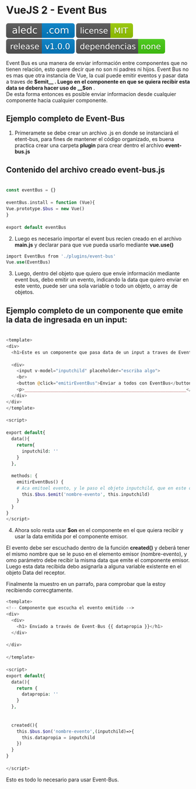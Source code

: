 # VueJS 2 - Event Bus

[![aledc.com](https://github.com/aledc7/Scrum-Certification/blob/master/recursos/aledc.com.svg)](https://aledc.com)
[![License](https://github.com/aledc7/Scrum-Certification/blob/master/recursos/mit-license.svg)](https://aledc.com)
[![GitHub release](https://github.com/aledc7/Scrum-Certification/blob/master/recursos/release.svg)](https://aledc.com)
[![Dependencies](https://github.com/aledc7/Scrum-Certification/blob/master/recursos/dependencias-none.svg)](https://aledc.com)

Event Bus es una manera de enviar información entre componentes que no tienen relación, esto quere decir que no son ni padres ni hijos.
 Event Bus no es mas que otra instancia de Vue, la cual puede emitir eventos y pasar data a traves de __$emit__ .  
 Luego en el componente en que se quiera recibir esta data se debera hacer uso de __$on__ .   
 De esta forma entonces es posible enviar informacion desde cualquier componente hacia cualquier componente.  
 
 ## Ejemplo completo de Event-Bus
 
 
 1. Primeramete se debe crear un archivo .js en donde se instanciará el etent-bus, para fines de mantener el código organizado, es buena practica crear una carpeta __plugin__ para crear dentro el archivo __event-bus.js__  
 
 
 ## Contenido del archivo creado event-bus.js   
 
 ```php
 
const eventBus = {}

eventBus.install = function (Vue){
Vue.prototype.$bus = new Vue()
}

export default eventBus
````

2. Luego es necesario importar el event bus recien creado en el archivo __main.js__  y declarar para que vue pueda usarlo mediante __vue.use()__  

```php
import EventBus from './plugins/event-bus'
Vue.use(EventBus)
````

3.  Luego, dentro del objeto que quiero que envíe información mediante event bus, debo emitir un evento, indicando la data que quiero enviar en este vento, puede ser una sola variable o todo un objeto, o array de objetos.

## Ejemplo completo de un componente que emite la data de ingresada en un input:   

```php

<template>
<div>
  <h1>Este es un componente que pasa data de un input a traves de Event Bus</h1>

  <div>
    <input v-model="inputchild" placeholder="escriba algo">
    <br>
    <button @click="emitirEventBus">Enviar a todos con EventBus</button>
    <p>______________________________________________________________</p>
  </div>
</div>
</template>

<script>

export default{
  data(){
    return{
      inputchild: ''
    }
  },

  methods: {
    emitirEventBus() {
    # Aca emitoel evento, y le paso el objeto inputchild, que en este caso tendrá el contenido del input de este componente
      this.$bus.$emit('nombre-evento', this.inputchild)
    }
  }
}
</script>
````

4. Ahora solo resta usar __$on__ en el componente en el que quiera recibir y usar la data emitida por el componente emisor.

El evento debe ser escuchado dentro de la función __created()__  y deberá tener el mismo nombre que se le puso en el elemento emisor (nombre-evento), y omo parámetro debe recibir la misma data que emite el componente emisor.  Luego esta data recibida debo asignarla a alguna variable existente en el objeto Data del receptor.

Finalmente la muestro en un parrafo, para comprobar que la estoy recibiendo correcgtamente.

```php
<template>
<!-- Componente que escucha el evento emitido -->
<div>
  <div>
    <h1> Enviado a través de Event-Bus {{ datapropia }}</h1>
  </div>

</div>

</template>

<script>
export default{
  data(){
    return {
      datapropia: ''
    }
  },


  created(){
    this.$bus.$on('nombre-evento',(inputchild)=>{
      this.datapropia = inputchild
    })
  }
}

</script>

````


Esto es todo lo necesario para usar Event-Bus.



 
 

